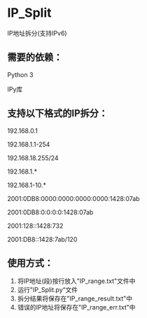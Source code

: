 # IP_Split
IP地址拆分(支持IPv6)
## 需要的依赖：
Python 3

IPy库
## 支持以下格式的IP拆分：
192.168.0.1

192.168.1.1-254

192.168.18.255/24

192.168.1.*

192.168.1-10.*

2001:0DB8:0000:0000:0000:0000:1428:07ab

2001:0DB8:0:0:0:0:1428:07ab

2001:128::1428:732

2001:DB8::1428:7ab/120
## 使用方式：
1. 将IP地址(段)按行放入"IP_range.txt"文件中
2. 运行"IP_Split.py“文件
3. 拆分结果将保存在"IP_range_result.txt"中
4. 错误的IP地址将保存在"IP_range_err.txt"中
